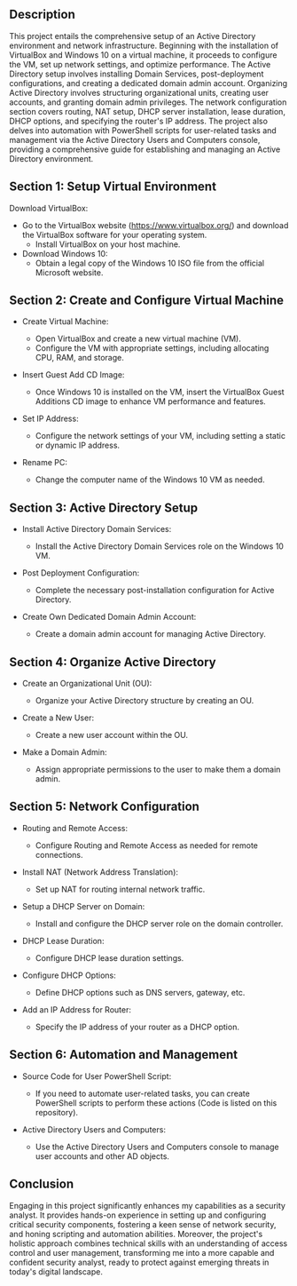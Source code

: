 <h2>Description</h2> 

This project entails the comprehensive setup of an Active Directory environment and network infrastructure. Beginning with the installation of VirtualBox and Windows 10 on a virtual machine, it proceeds to configure the VM, set up network settings, and optimize performance. The Active Directory setup involves installing Domain Services, post-deployment configurations, and creating a dedicated domain admin account. Organizing Active Directory involves structuring organizational units, creating user accounts, and granting domain admin privileges. The network configuration section covers routing, NAT setup, DHCP server installation, lease duration, DHCP options, and specifying the router's IP address. The project also delves into automation with PowerShell scripts for user-related tasks and management via the Active Directory Users and Computers console, providing a comprehensive guide for establishing and managing an Active Directory environment.

<h2>Section 1: Setup Virtual Environment</h2> 

Download VirtualBox:

- Go to the VirtualBox website (https://www.virtualbox.org/) and download the VirtualBox software for your operating system.
  - Install VirtualBox on your host machine.
- Download Windows 10:
  - Obtain a legal copy of the Windows 10 ISO file from the official Microsoft website.

<h2>Section 2: Create and Configure Virtual Machine</h2> 

- Create Virtual Machine:
  - Open VirtualBox and create a new virtual machine (VM).
  - Configure the VM with appropriate settings, including allocating CPU, RAM, and storage.

- Insert Guest Add CD Image:
  - Once Windows 10 is installed on the VM, insert the VirtualBox Guest Additions CD image to enhance VM performance and features.

- Set IP Address:
  - Configure the network settings of your VM, including setting a static or dynamic IP address.

- Rename PC:
  - Change the computer name of the Windows 10 VM as needed.

<h2>Section 3: Active Directory Setup</h2> 

- Install Active Directory Domain Services:
  - Install the Active Directory Domain Services role on the Windows 10 VM.

- Post Deployment Configuration:
  - Complete the necessary post-installation configuration for Active Directory.

- Create Own Dedicated Domain Admin Account:
  - Create a domain admin account for managing Active Directory.

<h2>Section 4: Organize Active Directory</h2> 

- Create an Organizational Unit (OU):
  - Organize your Active Directory structure by creating an OU.

- Create a New User:
  - Create a new user account within the OU.

- Make a Domain Admin:
  - Assign appropriate permissions to the user to make them a domain admin.


<h2>Section 5: Network Configuration</h2> 

- Routing and Remote Access:
  - Configure Routing and Remote Access as needed for remote connections.

- Install NAT (Network Address Translation):
  - Set up NAT for routing internal network traffic.

- Setup a DHCP Server on Domain:
  - Install and configure the DHCP server role on the domain controller.

- DHCP Lease Duration:
  - Configure DHCP lease duration settings.

- Configure DHCP Options:
  - Define DHCP options such as DNS servers, gateway, etc.

- Add an IP Address for Router:
  - Specify the IP address of your router as a DHCP option.

<h2>Section 6: Automation and Management</h2> 

- Source Code for User PowerShell Script:
  - If you need to automate user-related tasks, you can create PowerShell scripts to perform these actions (Code is listed on this repository). 

- Active Directory Users and Computers:
  - Use the Active Directory Users and Computers console to manage user accounts and other AD objects.

<h2>Conclusion</h2> 

Engaging in this project significantly enhances my capabilities as a security analyst. It provides hands-on experience in setting up and configuring critical security components, fostering a keen sense of network security, and honing scripting and automation abilities. Moreover, the project's holistic approach combines technical skills with an understanding of access control and user management, transforming me into a more capable and confident security analyst, ready to protect against emerging threats in today's digital landscape.



